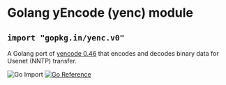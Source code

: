 # Golang yEncode (yenc) module

## `import "gopkg.in/yenc.v0"`

A Golang port of [yencode 0.46](https://sourceforge.net/projects/yencode/files/yencode/0.46/) that encodes and decodes binary data for Usenet (NNTP) transfer.

![Go Import](https://img.shields.io/badge/import-gopkg.in/yenc.v0-9cf?logo=go&style=for-the-badge)
[![Go Reference](https://img.shields.io/badge/reference-go.dev-007d9c?logo=go&style=for-the-badge)](https://pkg.go.dev/gopkg.in/yenc.v0)
